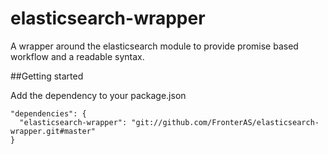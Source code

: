 elasticsearch-wrapper
======================

 A wrapper around the elasticsearch module to provide promise based workflow and a readable syntax.

##Getting started

Add the dependency to your package.json
```
"dependencies": {
  "elasticsearch-wrapper": "git://github.com/FronterAS/elasticsearch-wrapper.git#master"
}
```
